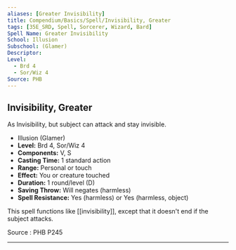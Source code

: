 ```yaml
---
aliases: [Greater Invisibility]
title: Compendium/Basics/Spell/Invisibility, Greater
tags: [35E_SRD, Spell, Sorcerer, Wizard, Bard]
Spell Name: Greater Invisibility
School: Illusion
Subschool: (Glamer)
Descriptor: 
Level:
  - Brd 4
  - Sor/Wiz 4
Source: PHB
---
```



## Invisibility, Greater

As Invisibility, but subject can attack and stay invisible.

*   Illusion (Glamer)
*   **Level:** Brd 4, Sor/Wiz 4
*   **Components:** V, S
*   **Casting Time:** 1 standard action
*   **Range:** Personal or touch
*   **Effect:** You or creature touched
*   **Duration:** 1 round/level (D)
*   **Saving Throw:** Will negates (harmless)
*   **Spell Resistance:** Yes (harmless) or Yes (harmless, object)

This spell functions like [[invisibility]], except that it doesn't end if the subject attacks.

Source : PHB P245

---
